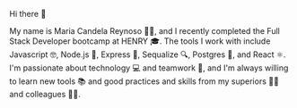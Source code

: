 Hi there 👋

My name is Maria Candela Reynoso 🙋‍♀️, 
and I recently completed the Full Stack Developer bootcamp at HENRY 🎓.
The tools I work with include Javascript 🤓, Node.js 🚀, Express 🌟, 
Sequalize 🔍, Postgres 🐘, and React ⚛️.
I'm passionate about technology 💻 and teamwork 🤝, 
and I'm always willing to learn new tools 📚 and good practices and skills from my superiors 👨‍🏫 and colleagues 👩‍💼.
